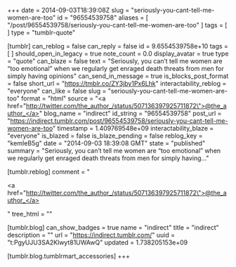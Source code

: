 +++
date = 2014-09-03T18:39:08Z
slug = "seriously-you-cant-tell-me-women-are-too"
id = "96554539758"
aliases = [ "/post/96554539758/seriously-you-cant-tell-me-women-are-too" ]
tags = [ ]
type = "tumblr-quote"

[tumblr]
can_reblog = false
can_reply = false
id = 9.6554539758e+10
tags = [ ]
should_open_in_legacy = true
note_count = 0.0
display_avatar = true
type = "quote"
can_blaze = false
text = "Seriously, you can&rsquo;t tell me women are &ldquo;too emotional&rdquo; when we regularly get enraged death threats from men for simply having opinions"
can_send_in_message = true
is_blocks_post_format = false
short_url = "https://tmblr.co/ZY3jby1Px6Lhk"
interactability_reblog = "everyone"
can_like = false
slug = "seriously-you-cant-tell-me-women-are-too"
format = "html"
source = "<a href=\"http://twitter.com/the_author_/status/507136397925711872\">@the_author_</a>"
blog_name = "indirect"
id_string = "96554539758"
post_url = "https://indirect.tumblr.com/post/96554539758/seriously-you-cant-tell-me-women-are-too"
timestamp = 1.409769548e+09
interactability_blaze = "everyone"
is_blazed = false
is_blaze_pending = false
reblog_key = "kemIeB5g"
date = "2014-09-03 18:39:08 GMT"
state = "published"
summary = "Seriously, you can’t tell me women are “too emotional” when we regularly get enraged death threats from men for simply having..."

[tumblr.reblog]
comment = "<p><a href=\"http://twitter.com/the_author_/status/507136397925711872\">@the_author_</a></p>"
tree_html = ""

[tumblr.blog]
can_show_badges = true
name = "indirect"
title = "indirect"
description = ""
url = "https://indirect.tumblr.com/"
uuid = "t:PgyUJU3SA2Klwyt81UWAwQ"
updated = 1.738205153e+09

[tumblr.blog.tumblrmart_accessories]
+++
